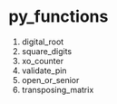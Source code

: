 # py_functions
1) digital_root
2) square_digits
3) xo_counter
4) validate_pin
5) open_or_senior
6) transposing_matrix
